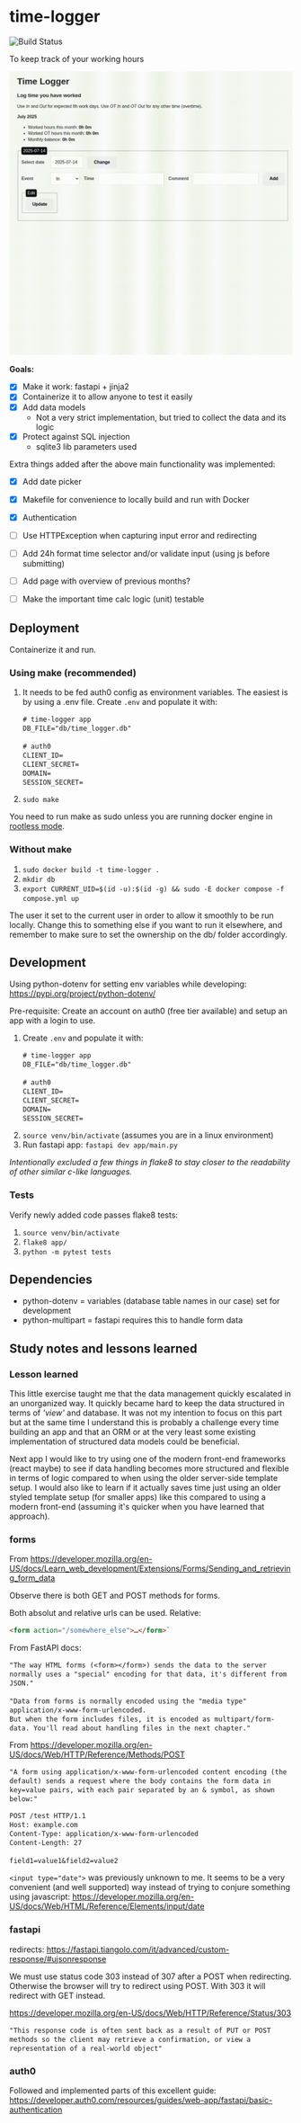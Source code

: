 # time-logger

![Build Status](https://github.com/JoelLindberg/time-logger/actions/workflows/main.yml/badge.svg)


To keep track of your working hours

![alt text](logging_time.gif "Logging time")

**Goals:**

- [x] Make it work: fastapi + jinja2
- [x] Containerize it to allow anyone to test it easily
- [x] Add data models
    - Not a very strict implementation, but tried to collect the data and its logic
- [x] Protect against SQL injection
    - sqlite3 lib parameters used

Extra things added after the above main functionality was implemented:
- [x] Add date picker
- [x] Makefile for convenience to locally build and run with Docker
- [x] Authentication
- [ ] Use HTTPException when capturing input error and redirecting
- [ ] Add 24h format time selector and/or validate input (using js before submitting)
- [ ] Add page with overview of previous months?
- [ ] Make the important time calc logic (unit) testable


## Deployment

Containerize it and run.

### Using make (recommended)

1. It needs to be fed auth0 config as environment variables. The easiest is by using a .env file. Create `.env` and populate it with:
    ~~~shell
    # time-logger app
    DB_FILE="db/time_logger.db"

    # auth0
    CLIENT_ID=
    CLIENT_SECRET=
    DOMAIN=
    SESSION_SECRET=
    ~~~
2. `sudo make`

You need to run make as sudo unless you are running docker engine in [rootless mode](https://docs.docker.com/engine/security/rootless/).


### Without make

1. `sudo docker build -t time-logger .`
2. `mkdir db`
3. `export CURRENT_UID=$(id -u):$(id -g) && sudo -E docker compose -f compose.yml up`

The user it set to the current user in order to allow it smoothly to be run locally. Change this to something else if you want to run it elsewhere, and remember to make sure to set the ownership on the db/ folder accordingly.


## Development

Using python-dotenv for setting env variables while developing: https://pypi.org/project/python-dotenv/

Pre-requisite: Create an account on auth0 (free tier available) and setup an app with a login to use.

1. Create `.env` and populate it with:
    ~~~shell
    # time-logger app
    DB_FILE="db/time_logger.db"

    # auth0
    CLIENT_ID=
    CLIENT_SECRET=
    DOMAIN=
    SESSION_SECRET=
    ~~~
2. `source venv/bin/activate` (assumes you are in a linux environment)
3. Run fastapi app: `fastapi dev app/main.py`

*Intentionally excluded a few things in flake8 to stay closer to the readability of other similar c-like languages.*


### Tests

Verify newly added code passes flake8 tests:
1. `source venv/bin/activate`
2. `flake8 app/`
3. `python -m pytest tests`



## Dependencies

* python-dotenv = variables (database table names in our case) set for development
* python-multipart = fastapi requires this to handle form data


## Study notes and lessons learned

### Lesson learned

This little exercise taught me that the data management quickly escalated in an unorganized way. It quickly became hard to keep the data structured in terms of *'view'* and database. It was not my intention to focus on this part but at the same time I understand this is probably a challenge every time building an app and that an ORM or at the very least some existing implementation of structured data models could be beneficial.

Next app I would like to try using one of the modern front-end frameworks (react maybe) to see if data handling becomes more structured and flexible in terms of logic compared to when using the older server-side template setup. I would also like to learn if it actually saves time just using an older styled template setup (for smaller apps) like this compared to using a modern front-end (assuming it's quicker when you have learned that approach).



### forms

From https://developer.mozilla.org/en-US/docs/Learn_web_development/Extensions/Forms/Sending_and_retrieving_form_data

Observe there is both GET and POST methods for forms.

Both absolut and relative urls can be used. Relative:
~~~html
<form action="/somewhere_else">…</form>`
~~~ 


From FastAPI docs:

    "The way HTML forms (<form></form>) sends the data to the server normally uses a "special" encoding for that data, it's different from JSON."

    "Data from forms is normally encoded using the "media type" application/x-www-form-urlencoded.
    But when the form includes files, it is encoded as multipart/form-data. You'll read about handling files in the next chapter."


From https://developer.mozilla.org/en-US/docs/Web/HTTP/Reference/Methods/POST

    "A form using application/x-www-form-urlencoded content encoding (the default) sends a request where the body contains the form data in key=value pairs, with each pair separated by an & symbol, as shown below:"

~~~
POST /test HTTP/1.1
Host: example.com
Content-Type: application/x-www-form-urlencoded
Content-Length: 27

field1=value1&field2=value2
~~~

`<input type="date">` was previously unknown to me. It seems to be a very convenient (and well supported) way instead of trying to conjure something using javascript: https://developer.mozilla.org/en-US/docs/Web/HTML/Reference/Elements/input/date


### fastapi

redirects: https://fastapi.tiangolo.com/it/advanced/custom-response/#ujsonresponse

We must use status code 303 instead of 307 after a POST when redirecting. Otherwise the browser will try to redirect using POST. With 303 it will redirect with GET instead.

https://developer.mozilla.org/en-US/docs/Web/HTTP/Reference/Status/303

    "This response code is often sent back as a result of PUT or POST methods so the client may retrieve a confirmation, or view a representation of a real-world object"


### auth0

Followed and implemented parts of this excellent guide: https://developer.auth0.com/resources/guides/web-app/fastapi/basic-authentication
